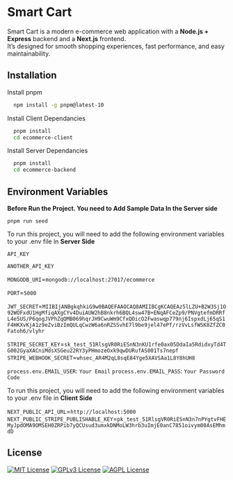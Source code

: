 
# Smart Cart

Smart Cart is a modern e-commerce web application with a **Node.js + Express** backend and a **Next.js** frontend.  
It’s designed for smooth shopping experiences, fast performance, and easy maintainability.




## Installation

Install pnpm

```bash
  npm install -g pnpm@latest-10
```

Install Client Dependancies

```bash
  pnpm install
  cd ecommerce-client
```

Install Server Dependancies

```bash
  pnpm install
  cd ecommerce-backend
```


    
## Environment Variables

**Before Run the Project. You need to Add Sample Data In the Server side**

`pnpm run seed`

To run this project, you will need to add the following environment variables to your .env file
in **Server Side**

`API_KEY`

`ANOTHER_API_KEY`

`MONGODB_URI`=`mongodb://localhost:27017/ecommerce`

`PORT`=`5000`

`JWT_SECRET`=`MIIBIjANBgkqhkiG9w0BAQEFAAOCAQ8AMIIBCgKCAQEAz5lLZU+B2W3Sj1O92WOFxdU1HgMfiqAXgCYv4DuiAUW2hB8nkrh6BQL4sw47B+ENqAFCeZp9/PNVgtefmDRRfL4e5US/P6qogJVPhZqQMB069hqrJH9CwuWm9CfxQOicO2Fwaswqp779nj6IspxdLj65qS1F4HKXvKjA1z9eZviBzImQULqCwzW6a6nRZSSvhE7l9be9jel47ePf/rzVvLsfWSK8ZfZC0Fatoh6/vlyhr`

`STRIPE_SECRET_KEY`=`sk_test_51RlsgVR0RiESnN3nKU1rfe0ax05DdaIa5RdidxyTd4TG002GyaXACniMdsXSGeu22RY3yPHmozeOxk9qwDURufAS001Ts7nepf`
`STRIPE_WEBHOOK_SECRET`=`whsec_AR4M2qL8sqE84Yge5XAVSAa1L8Y8hUH8`

`process.env.EMAIL_USER`: `Your Email`
`process.env.EMAIL_PASS`: `Your Password Code`

To run this project, you will need to add the following environment variables to your .env file
in **Client Side**

`NEXT_PUBLIC_API_URL`=`http://localhost:5000`
`NEXT_PUBLIC_STRIPE_PUBLISHABLE_KEY`=`pk_test_51RlsgVR0RiESnN3n7nPYgtvFHEMyJpdOMA9OMSEH0ZRPib7yQCUsud3umxkDNMoLW3hrb3uImjE0anC7851oivym00AsEMhmdD`


## License

[![MIT License](https://img.shields.io/badge/License-MIT-green.svg)](https://choosealicense.com/licenses/mit/)
[![GPLv3 License](https://img.shields.io/badge/License-GPL%20v3-yellow.svg)](https://opensource.org/licenses/)
[![AGPL License](https://img.shields.io/badge/license-AGPL-blue.svg)](http://www.gnu.org/licenses/agpl-3.0)


